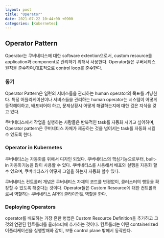 ```yaml
---
layout: post
title: "Operator"
date: 2021-07-22 10:44:00 +0900
categories: [Kubernetes]
---
```


## Operator Pattern

Operator는 쿠버네티스에 대한 software extention으로서, custom resource를 application과 component로 관리하기 위해서 사용한다. Operator들은 쿠버네티스 원칙을 준수하며,대표적으로 control loop를 준수한다.

### 동기

Operator Pattern은 일련의 서비스들을 관리하는 human operator의 목표를 겨냥한다. 특정 어플리케이션이나 서비스들을 관리하는 human operator는 시스템이 어떻게 동작해야하고, 배포되어야 하고, 문제상황시 어떻게 해결하는지에 대한 깊은 지식을 갖고 있다.

쿠버네티스에서 작업을 실행하는 사람들은 반복적인 task를 자동화 시키고 싶어하며, Operator pattern은 쿠버네티스 자체가 제공하는 것을 넘어서는 task를 자동화 시킬수 있도록 한다.

### Operator in Kubernetes

쿠버네티스는 자동화를 위해서 디자인 되었다. 쿠버네티스의 핵심기능으로부터, built-in 자동화기능을 많이 사용할 수 있다. 쿠버네티스를 사용해서 배포와 실행을 자동화 할수 있으며, 쿠버네티스가 어떻게 그일을 하는지 자동화 할수 있다.

쿠버네티스 컨트롤러 개념은 쿠버네티스 자체의 코드를 변경없이, 클러스터의 행동을 확장할 수 있도록 해준다는 것이다. Operator들은 Custom Resource에 대한 컨트롤러로써 역할하는 쿠버네티스 API의 클라이언트 역할을 한다.

### Deploying Operators

operator를 배포하는 가장 흔한 벙법은 Custom Resource Definition을 추가하고 그것의 연관된 컨트롤러를 클러스터에 추가하는 것이다. 컨트롤러는 어떤 containerized 어플리케이션을 실행할때와 같이, 보통 control plane 밖에서 동작한다.

